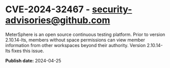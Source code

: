 # CVE-2024-32467 - security-advisories@github.com

MeterSphere is an open source continuous testing platform. Prior to version 2.10.14-lts, members without space permissions can view member information from other workspaces beyond their authority. Version 2.10.14-lts fixes this issue.

**Publish date:** 2024-04-25
